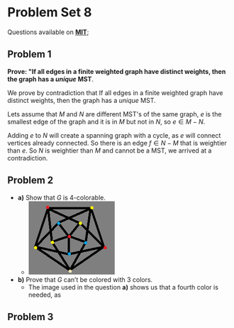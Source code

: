 # Problem Set 8

Questions available on [**MIT**](https://openlearninglibrary.mit.edu/assets/courseware/v1/edc68ed94fb0e163beb7801f82514923/asset-v1:OCW+6.042J+2T2019+type@asset+block/MIT6_042JS15_ps8.pdf);

## Problem 1

**Prove: "If all edges in a finite weighted graph have distinct weights, then the graph has a *unique* MST**.

We prove by contradiction that If all edges in a finite weighted graph have distinct weights, then the graph has a *unique* MST.

Lets assume that $M$ and $N$ are different MST's of the same graph, $e$ is the smallest edge of the graph and it is in $M$ but not in $N$, so $e \in M - N$.

Adding $e$ to $N$ will create a spanning graph with a cycle, as $e$ will connect vertices already connected. So there is an edge $f \in N - M$ that is weightier than $e$. So $N$ is weightier than $M$ and cannot be a MST, we arrived at a contradiction. 

## Problem 2

* **a)** Show that $G$ is 4-colorable. 
  * ![q-2-problem-set-8](https://raw.githubusercontent.com/gpm22/ossu-projects/main/Mathematics%20for%20Computer%20Science/Unit%202%20-%20Structures/q-2-problem-set-8.png)
* **b)** Prove that $G$ can’t be colored with 3 colors.
  * The image used in the question **a)** shows us that a fourth color is needed, as 

## Problem 3




